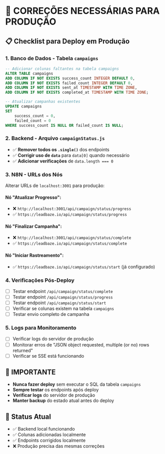 # 🔧 CORREÇÕES NECESSÁRIAS PARA PRODUÇÃO

## 📋 **Checklist para Deploy em Produção**

### 1. **Banco de Dados - Tabela `campaigns`**
```sql
-- Adicionar colunas faltantes na tabela campaigns
ALTER TABLE campaigns 
ADD COLUMN IF NOT EXISTS success_count INTEGER DEFAULT 0,
ADD COLUMN IF NOT EXISTS failed_count INTEGER DEFAULT 0,
ADD COLUMN IF NOT EXISTS sent_at TIMESTAMP WITH TIME ZONE,
ADD COLUMN IF NOT EXISTS completed_at TIMESTAMP WITH TIME ZONE;

-- Atualizar campanhas existentes
UPDATE campaigns 
SET 
    success_count = 0,
    failed_count = 0
WHERE success_count IS NULL OR failed_count IS NULL;
```

### 2. **Backend - Arquivo `campaignStatus.js`**
- ✅ **Remover todos os `.single()`** dos endpoints
- ✅ **Corrigir uso de `data`** para `data[0]` quando necessário
- ✅ **Adicionar verificações** de `data.length === 0`

### 3. **N8N - URLs dos Nós**
Alterar URLs de `localhost:3001` para produção:

#### **Nó "Atualizar Progresso":**
- ❌ `http://localhost:3001/api/campaign/status/progress`
- ✅ `https://leadbaze.io/api/campaign/status/progress`

#### **Nó "Finalizar Campanha":**
- ❌ `http://localhost:3001/api/campaign/status/complete`
- ✅ `https://leadbaze.io/api/campaign/status/complete`

#### **Nó "Iniciar Rastreamento":**
- ✅ `https://leadbaze.io/api/campaign/status/start` (já configurado)

### 4. **Verificações Pós-Deploy**
- [ ] Testar endpoint `/api/campaign/status/complete`
- [ ] Testar endpoint `/api/campaign/status/progress`
- [ ] Testar endpoint `/api/campaign/status/start`
- [ ] Verificar se colunas existem na tabela `campaigns`
- [ ] Testar envio completo de campanha

### 5. **Logs para Monitoramento**
- [ ] Verificar logs do servidor de produção
- [ ] Monitorar erros de "JSON object requested, multiple (or no) rows returned"
- [ ] Verificar se SSE está funcionando

## 🚨 **IMPORTANTE**
- **Nunca fazer deploy** sem executar o SQL da tabela `campaigns`
- **Sempre testar** os endpoints após deploy
- **Verificar logs** do servidor de produção
- **Manter backup** do estado atual antes do deploy

## 📝 **Status Atual**
- ✅ Backend local funcionando
- ✅ Colunas adicionadas localmente
- ✅ Endpoints corrigidos localmente
- ❌ Produção precisa das mesmas correções
